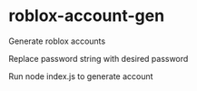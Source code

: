 # roblox-account-gen
Generate roblox accounts 


Replace password string with desired password

Run  node index.js  to generate account 
